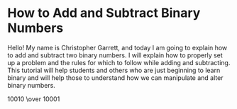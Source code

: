 # How to Add and Subtract Binary Numbers

Hello! My name is Christopher Garrett, and today I am going to explain how to add and subtract two binary numbers. I will explain how to properly set up a problem and the rules for which to follow while adding and subtracting. This tutorial will help students and others who are just beginning to learn binary and will help those to understand how we can manipulate and alter binary numbers.

10010 \over 10001
